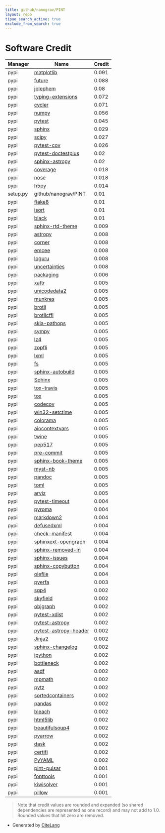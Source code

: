 ```yaml
---
title: github/nanograv/PINT
layout: repo
tipue_search_active: true
exclude_from_search: true
---
```

# Software Credit

|Manager|Name|Credit|
|-------|----|------|
|pypi|[matplotlib](https://matplotlib.org)|0.091|
|pypi|[future](https://python-future.org)|0.088|
|pypi|[jplephem](https://pypi.org/project/jplephem)|0.08|
|pypi|[typing-extensions](https://pypi.org/project/typing-extensions)|0.072|
|pypi|[cycler](https://github.com/matplotlib/cycler)|0.071|
|pypi|[numpy](https://pypi.org/project/numpy)|0.056|
|pypi|[pytest](https://pypi.org/project/pytest)|0.045|
|pypi|[sphinx](https://pypi.org/project/sphinx)|0.029|
|pypi|[scipy](https://pypi.org/project/scipy)|0.027|
|pypi|[pytest-cov](https://pypi.org/project/pytest-cov)|0.026|
|pypi|[pytest-doctestplus](https://pypi.org/project/pytest-doctestplus)|0.02|
|pypi|[sphinx-astropy](https://pypi.org/project/sphinx-astropy)|0.02|
|pypi|[coverage](https://pypi.org/project/coverage)|0.018|
|pypi|[nose](https://pypi.org/project/nose)|0.018|
|pypi|[h5py](https://pypi.org/project/h5py)|0.014|
|setup.py|github/nanograv/PINT|0.01|
|pypi|[flake8](https://pypi.org/project/flake8)|0.01|
|pypi|[isort](https://pypi.org/project/isort)|0.01|
|pypi|[black](https://pypi.org/project/black)|0.01|
|pypi|[sphinx-rtd-theme](https://pypi.org/project/sphinx-rtd-theme)|0.009|
|pypi|[astropy](http://astropy.org)|0.008|
|pypi|[corner](https://corner.readthedocs.io)|0.008|
|pypi|[emcee](https://emcee.readthedocs.io)|0.008|
|pypi|[loguru](https://github.com/Delgan/loguru)|0.008|
|pypi|[uncertainties](http://uncertainties-python-package.readthedocs.io/)|0.008|
|pypi|[packaging](https://pypi.org/project/packaging)|0.006|
|pypi|[xattr](https://pypi.org/project/xattr)|0.005|
|pypi|[unicodedata2](https://pypi.org/project/unicodedata2)|0.005|
|pypi|[munkres](https://pypi.org/project/munkres)|0.005|
|pypi|[brotli](https://pypi.org/project/brotli)|0.005|
|pypi|[brotlicffi](https://pypi.org/project/brotlicffi)|0.005|
|pypi|[skia-pathops](https://pypi.org/project/skia-pathops)|0.005|
|pypi|[sympy](https://pypi.org/project/sympy)|0.005|
|pypi|[lz4](https://pypi.org/project/lz4)|0.005|
|pypi|[zopfli](https://pypi.org/project/zopfli)|0.005|
|pypi|[lxml](https://pypi.org/project/lxml)|0.005|
|pypi|[fs](https://pypi.org/project/fs)|0.005|
|pypi|[sphinx-autobuild](https://pypi.org/project/sphinx-autobuild)|0.005|
|pypi|[Sphinx](https://pypi.org/project/Sphinx)|0.005|
|pypi|[tox-travis](https://pypi.org/project/tox-travis)|0.005|
|pypi|[tox](https://pypi.org/project/tox)|0.005|
|pypi|[codecov](https://pypi.org/project/codecov)|0.005|
|pypi|[win32-setctime](https://pypi.org/project/win32-setctime)|0.005|
|pypi|[colorama](https://pypi.org/project/colorama)|0.005|
|pypi|[aiocontextvars](https://pypi.org/project/aiocontextvars)|0.005|
|pypi|[twine](https://pypi.org/project/twine)|0.005|
|pypi|[pep517](https://pypi.org/project/pep517)|0.005|
|pypi|[pre-commit](https://pypi.org/project/pre-commit)|0.005|
|pypi|[sphinx-book-theme](https://pypi.org/project/sphinx-book-theme)|0.005|
|pypi|[myst-nb](https://pypi.org/project/myst-nb)|0.005|
|pypi|[pandoc](https://pypi.org/project/pandoc)|0.005|
|pypi|[toml](https://pypi.org/project/toml)|0.005|
|pypi|[arviz](https://pypi.org/project/arviz)|0.005|
|pypi|[pytest-timeout](https://pypi.org/project/pytest-timeout)|0.004|
|pypi|[pyroma](https://pypi.org/project/pyroma)|0.004|
|pypi|[markdown2](https://pypi.org/project/markdown2)|0.004|
|pypi|[defusedxml](https://pypi.org/project/defusedxml)|0.004|
|pypi|[check-manifest](https://pypi.org/project/check-manifest)|0.004|
|pypi|[sphinxext-opengraph](https://pypi.org/project/sphinxext-opengraph)|0.004|
|pypi|[sphinx-removed-in](https://pypi.org/project/sphinx-removed-in)|0.004|
|pypi|[sphinx-issues](https://pypi.org/project/sphinx-issues)|0.004|
|pypi|[sphinx-copybutton](https://pypi.org/project/sphinx-copybutton)|0.004|
|pypi|[olefile](https://pypi.org/project/olefile)|0.004|
|pypi|[pyerfa](https://github.com/liberfa/pyerfa)|0.003|
|pypi|[sgp4](https://pypi.org/project/sgp4)|0.002|
|pypi|[skyfield](https://pypi.org/project/skyfield)|0.002|
|pypi|[objgraph](https://pypi.org/project/objgraph)|0.002|
|pypi|[pytest-xdist](https://pypi.org/project/pytest-xdist)|0.002|
|pypi|[pytest-astropy](https://pypi.org/project/pytest-astropy)|0.002|
|pypi|[pytest-astropy-header](https://pypi.org/project/pytest-astropy-header)|0.002|
|pypi|[Jinja2](https://pypi.org/project/Jinja2)|0.002|
|pypi|[sphinx-changelog](https://pypi.org/project/sphinx-changelog)|0.002|
|pypi|[ipython](https://pypi.org/project/ipython)|0.002|
|pypi|[bottleneck](https://pypi.org/project/bottleneck)|0.002|
|pypi|[asdf](https://pypi.org/project/asdf)|0.002|
|pypi|[mpmath](https://pypi.org/project/mpmath)|0.002|
|pypi|[pytz](https://pypi.org/project/pytz)|0.002|
|pypi|[sortedcontainers](https://pypi.org/project/sortedcontainers)|0.002|
|pypi|[pandas](https://pypi.org/project/pandas)|0.002|
|pypi|[bleach](https://pypi.org/project/bleach)|0.002|
|pypi|[html5lib](https://pypi.org/project/html5lib)|0.002|
|pypi|[beautifulsoup4](https://pypi.org/project/beautifulsoup4)|0.002|
|pypi|[pyarrow](https://pypi.org/project/pyarrow)|0.002|
|pypi|[dask](https://pypi.org/project/dask)|0.002|
|pypi|[certifi](https://pypi.org/project/certifi)|0.002|
|pypi|[PyYAML](https://pypi.org/project/PyYAML)|0.002|
|pypi|[pint-pulsar](https://github.com/nanograv/PINT)|0.001|
|pypi|[fonttools](http://github.com/fonttools/fonttools)|0.001|
|pypi|[kiwisolver](https://github.com/nucleic/kiwi)|0.001|
|pypi|[pillow](https://python-pillow.org)|0.001|


> Note that credit values are rounded and expanded (so shared dependencies are represented as one record) and may not add to 1.0. Rounded values that hit zero are removed.


- Generated by [CiteLang](https://github.com/vsoch/citelang)
